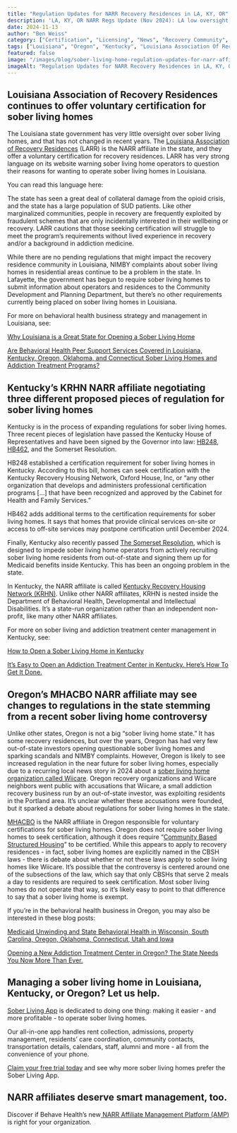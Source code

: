 ```yaml
---
title: "Regulation Updates for NARR Recovery Residences in LA, KY, OR"
description: 'LA, KY, OR NARR Regs Update (Nov 2024): LA low oversight, KY new cert laws, OR status. News via Sober Living App blog.'
date: 2024-11-13
author: "Ben Weiss"
category: ["Certification", "Licensing", "News", "Recovery Community", "Regulations", "Sober Living Management"]
tags: ["Louisiana", "Oregon", "Kentucky", "Louisiana Association Of Recovery Residences", "Kentucky Recovery Housing Network", "Mhacbo"]
featured: false
image: "/images/blog/sober-living-home-regulation-updates-for-narr-affiliated-recovery-residences-in-louisiana-kentucky-and-oregon.png"
imageAlt: "Regulation Updates for NARR Recovery Residences in LA, KY, OR"
---
```


## Louisiana Association of Recovery Residences continues to offer voluntary certification for sober living homes

The Louisiana state government has very little oversight over sober living homes, and that has not changed in recent years. The [Louisiana Association of Recovery Residences](<https://larronline.org/>) (LARR) is the NARR affiliate in the state, and they offer a voluntary certification for recovery residences. LARR has very strong language on its website warning sober living home operators to question their reasons for wanting to operate sober living homes in Louisiana. 

You can read this language here:

The state has seen a great deal of collateral damage from the opioid crisis, and the state has a large population of SUD patients. Like other marginalized communities, people in recovery are frequently exploited by fraudulent schemes that are only incidentally interested in their wellbeing or recovery. LARR cautions that those seeking certification will struggle to meet the program’s requirements without lived experience in recovery and/or a background in addiction medicine. 

While there are no pending regulations that might impact the recovery residence community in Louisiana, NIMBY complaints about sober living homes in residential areas continue to be a problem in the state. In Lafayette, the government has begun to require sober living homes to submit information about operators and residences to the Community Development and Planning Department, but there’s no other requirements currently being placed on sober living homes in Louisiana. 

For more on behavioral health business strategy and management in Louisiana, see: 

[Why Louisiana is a Great State for Opening a Sober Living Home](<../../../2022/12/1/why-louisiana-is-a-great-state-for-opening-a-sober-living-home.html>)

[Are Behavioral Health Peer Support Services Covered in Louisiana, Kentucky, Oregon, Oklahoma, and Connecticut Sober Living Homes and Addiction Treatment Programs? ](<../../7/3/are-behavioral-health-peer-support-services-covered-in-louisiana-kentucky-oregon-oklahoma-and-connecticut-sober-living-homes-and-addiction-treatment-programsnbsp.html>)

## Kentucky’s KRHN NARR affiliate negotiating three different proposed pieces of regulation for sober living homes

Kentucky is in the process of expanding regulations for sober living homes. Three recent pieces of legislation have passed the Kentucky House of Representatives and have been signed by the Governor into law: [HB248](<https://apps.legislature.ky.gov/record/23rs/hb248.html>), [HB462](<https://apps.legislature.ky.gov/record/24rs/hb462.html>), and the Somerset Resolution. 

HB248 established a certification requirement for sober living homes in Kentucky. According to this bill, homes can seek certification with the Kentucky Recovery Housing Network, Oxford House, Inc, or “any other organization that develops and administers professional certification programs [...] that have been recognized and approved by the Cabinet for Health and Family Services.” 

HB462 adds additional terms to the certification requirements for sober living homes. It says that homes that provide clinical services on-site or access to off-site services may postpone certification until December 2024. 

Finally, Kentucky also recently passed [The Somerset Resolution](<https://www.kentucky.com/news/politics-government/article284574435.html>), which is designed to impede sober living home operators from actively recruiting sober living home residents from out-of-state and signing them up for Medicaid benefits inside Kentucky. This has been an ongoing problem in the state. 

  
In Kentucky, the NARR affiliate is called [Kentucky Recovery Housing Network (KRHN)](<https://www.chfs.ky.gov/agencies/dbhdid/Pages/krhn.aspx>). Unlike other NARR affiliates, KRHN is nested inside the Department of Behavioral Health, Developmental and Intellectual Disabilities. It’s a state-run organization rather than an independent non-profit, like many other NARR affiliates. 

For more on sober living and addiction treatment center management in Kentucky, see:

[How to Open a Sober Living Home in Kentucky](<../../../2022/12/27/how-to-open-a-sober-living-home-in-kentucky.html>)

[It’s Easy to Open an Addiction Treatment Center in Kentucky. Here’s How To Get It Done.](<https://behavehealth.com/blog/2022/2/10/its-easy-to-open-an-addiction-treatment-center-in-kentucky-heres-how-to-get-it-done>)

## Oregon’s MHACBO NARR affiliate may see changes to regulations in the state stemming from a recent sober living home controversy

Unlike other states, Oregon is not a big “sober living home state.” It has some recovery residences, but over the years, Oregon has had very few out-of-state investors opening questionable sober living homes and sparking scandals and NIMBY complaints. However, Oregon is likely to see increased regulation in the near future for sober living homes, especially due to a recurring local news story in 2024 about a [sober living home organization called Wiicare](<https://www.wweek.com/news/health/2024/08/13/state-opens-investigation-into-wilkes-sober-living-home/>). Oregon recovery organizations and Wiicare neighbors went public with accusations that Wiicare, a small addiction recovery business run by an out-of-state investor, was exploiting residents in the Portland area. It’s unclear whether these accusations were founded, but it sparked a debate about regulations for sober living homes in the state. 

[MHACBO](<https://mhacbo.org/en/narr/>) is the NARR affiliate in Oregon responsible for voluntary certifications for sober living homes. Oregon does not require sober living homes to seek certification, although it does require “[Community Based Structured Housing](<https://www.oregon.gov/oha/hsd/amh-lc/pages/cbsh.aspx>)” to be certified. While this appears to apply to recovery residences - in fact, sober living homes are explicitly named in the CBSH laws - there is debate about whether or not these laws apply to sober living homes like Wiicare. It’s possible that the controversy is centered around one of the subsections of the law, which say that only CBSHs that serve 2 meals a day to residents are required to seek certification. Most sober living homes do not operate that way, so it’s likely easy to point to that difference to say that a sober living home is exempt. 

If you’re in the behavioral health business in Oregon, you may also be interested in these blog posts:

[Medicaid Unwinding and State Behavioral Health in Wisconsin, South Carolina, Oregon, Oklahoma, Connecticut, Utah and Iowa](<https://behavehealth.com/blog/2023/4/25/medicaid-unwinding-and-state-behavioral-health-in-wisconsin-south-carolina-oregon-oklahoma-connecticut-utah-and-iowa>)

[Opening a New Addiction Treatment Center in Oregon? The State Needs You Now More Than Ever. ](<https://behavehealth.com/blog/2022/2/24/opening-a-new-addiction-treatment-center-in-oregon-the-state-needs-you-now-more-than-evernbsp>)

## Managing a sober living home in Louisiana, Kentucky, or Oregon? Let us help.

[Sober Living App](</>) is dedicated to doing one thing: making it easier - and more profitable - to operate sober living homes. 

Our all-in-one app handles rent collection, admissions, property management, residents’ care coordination, community contacts, transportation details, calendars, staff, alumni and more - all from the convenience of your phone. 

[Claim your free trial today](<https://behavehealth.com/get-started?__hstc=135632115.075701b9fb7ccd58adc7b5b57a792227.1708902226082.1722205853113.1722795767849.32&__hssc=135632115.7.1722795767849&__hsfp=3530606189>) and see why more sober living homes prefer the Sober Living App.

## NARR affiliates deserve smart management, too. 

Discover if Behave Health’s new[ NARR Affiliate Management Platform (AMP)](<https://behavehealth.com/narr-affiliate>) is right for your organization.